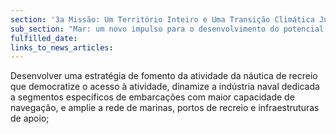 ```yaml
---
section: '3a Missão: Um Território Inteiro e Uma Transição Climática Justa'
sub_section: "Mar: um novo impulso para o desenvolvimento do potencial oceânico do país"
fulfilled_date:
links_to_news_articles:
---
```


Desenvolver uma estratégia de fomento da atividade da náutica de recreio que democratize o acesso à atividade, dinamize a indústria naval dedicada a segmentos específicos de embarcações com maior capacidade de navegação, e amplie a rede de marinas, portos de recreio e infraestruturas de apoio;